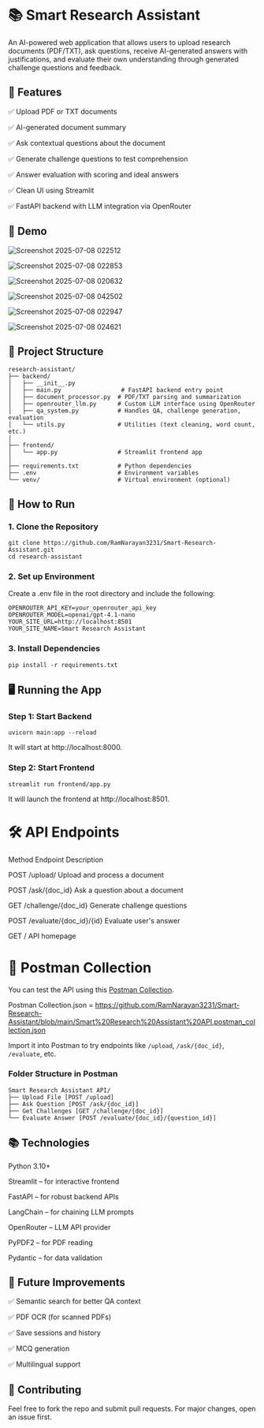 
# 📚 Smart Research Assistant

An AI-powered web application that allows users to upload research documents (PDF/TXT), ask questions, receive AI-generated answers with justifications, and evaluate their own understanding through generated challenge questions and feedback.

## 🔧 Features

✅ Upload PDF or TXT documents

✅ AI-generated document summary

✅ Ask contextual questions about the document

✅ Generate challenge questions to test comprehension

✅ Answer evaluation with scoring and ideal answers

✅ Clean UI using Streamlit

✅ FastAPI backend with LLM integration via OpenRouter


## 🚀 Demo


![Screenshot 2025-07-08 022512](https://github.com/user-attachments/assets/b56fd6e5-a245-491f-a1eb-7f0ed7154327)

![Screenshot 2025-07-08 022853](https://github.com/user-attachments/assets/f9e723c0-86c1-4293-876d-5330620a9f26)

![Screenshot 2025-07-08 020632](https://github.com/user-attachments/assets/4dbff42b-cad7-4e5d-9e28-79e873f6736e)

![Screenshot 2025-07-08 042502](https://github.com/user-attachments/assets/8fc1eb1a-1856-426b-bcf5-ecb33798cef7)

![Screenshot 2025-07-08 022947](https://github.com/user-attachments/assets/4c946bc7-b2d2-4218-b397-bd10783b9325)

![Screenshot 2025-07-08 024621](https://github.com/user-attachments/assets/fa57cf14-b800-4e51-91ac-073f5b54c185)



## 📁 Project Structure

```
research-assistant/
├── backend/
│   ├── __init__.py
│   ├── main.py                 # FastAPI backend entry point
│   ├── document_processor.py  # PDF/TXT parsing and summarization
│   ├── openrouter_llm.py      # Custom LLM interface using OpenRouter
│   ├── qa_system.py           # Handles QA, challenge generation, evaluation
│   └── utils.py               # Utilities (text cleaning, word count, etc.)
│
├── frontend/
│   └── app.py                 # Streamlit frontend app
│
├── requirements.txt           # Python dependencies
├── .env                       # Environment variables
└── venv/                      # Virtual environment (optional)
```


## 🚀 How to Run

### 1. Clone the Repository
```
git clone https://github.com/RamNarayan3231/Smart-Research-Assistant.git
cd research-assistant
```
### 2. Set up Environment
Create a .env file in the root directory and include the following:
```
OPENROUTER_API_KEY=your_openrouter_api_key
OPENROUTER_MODEL=openai/gpt-4.1-nano
YOUR_SITE_URL=http://localhost:8501
YOUR_SITE_NAME=Smart Research Assistant
```
### 3. Install Dependencies
```
pip install -r requirements.txt
```


## 🖥️ Running the App

### Step 1: Start Backend
```
uvicorn main:app --reload
```
It will start at http://localhost:8000.

### Step 2: Start Frontend
```
streamlit run frontend/app.py
```
It will launch the frontend at http://localhost:8501.

# 🛠️ API Endpoints

Method	Endpoint	Description

POST	/upload/	Upload and process a document

POST	/ask/{doc_id}	Ask a question about a document

GET	/challenge/{doc_id}	Generate challenge questions

POST	/evaluate/{doc_id}/{id}	Evaluate user's answer

GET	/	API homepage

# 🧪 Postman Collection

You can test the API using this [Postman Collection](./Smart-Research-Assistant.postman_collection.json).

Postman Collection.json = https://github.com/RamNarayan3231/Smart-Research-Assistant/blob/main/Smart%20Research%20Assistant%20API.postman_collection.json

Import it into Postman to try endpoints like `/upload`, `/ask/{doc_id}`, `/evaluate`, etc.

### Folder Structure in Postman
```
Smart Research Assistant API/
├── Upload File [POST /upload]
├── Ask Question [POST /ask/{doc_id}]
├── Get Challenges [GET /challenge/{doc_id}]
└── Evaluate Answer [POST /evaluate/{doc_id}/{question_id}]
```


## 📚 Technologies 

Python 3.10+

Streamlit – for interactive frontend

FastAPI – for robust backend APIs

LangChain – for chaining LLM prompts

OpenRouter – LLM API provider

PyPDF2 – for PDF reading

Pydantic – for data validation


## 🧠 Future Improvements

✅ Semantic search for better QA context

✅ PDF OCR (for scanned PDFs)

✅ Save sessions and history

✅ MCQ generation

✅ Multilingual support

## 🤝 Contributing
Feel free to fork the repo and submit pull requests. For major changes, open an issue first.

